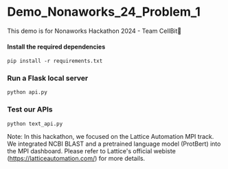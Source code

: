 # Demo_Nonaworks_24_Problem_1

This demo is for Nonaworks Hackathon 2024 - Team CellBit:tada:

#### Install the required dependencies

```
pip install -r requirements.txt
```

### Run a Flask local server 

 ```
python api.py
 ```

### Test our APIs 

```
python text_api.py
```

Note: In this hackathon, we focused on the Lattice Automation MPI track. We integrated NCBI BLAST and a pretrained language model (ProtBert) into the MPI dashboard. Please refer to Lattice's official webiste (https://latticeautomation.com/) for more details. 
